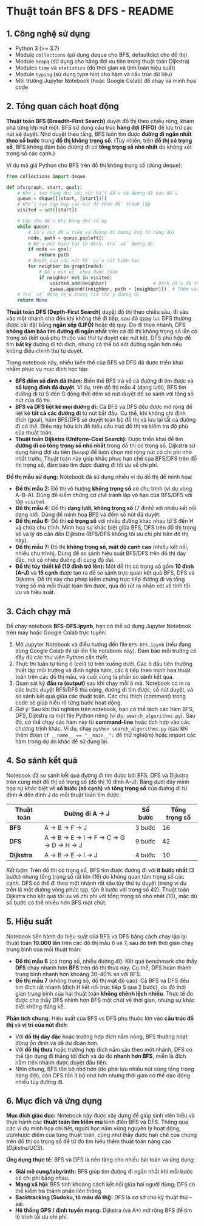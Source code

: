 # Thuật toán BFS & DFS - README

## 1. Công nghệ sử dụng
- Python 3 (>= 3.7)  
- Module `collections` (sử dụng deque cho BFS, defaultdict cho đồ thị)  
- Module `heapq` (sử dụng cho hàng đợi ưu tiên trong thuật toán Dijkstra)  
- Modules `time` và `statistics` (đo thời gian và tính toán hiệu suất)  
- Module `typing` (sử dụng type hint cho hàm và cấu trúc dữ liệu)  
- Môi trường Jupyter Notebook (hoặc Google Colab) để chạy và minh họa code  

## 2. Tổng quan cách hoạt động
**Thuật toán BFS (Breadth-First Search)** duyệt đồ thị theo chiều rộng, khám phá từng lớp nút một. BFS sử dụng cấu trúc **hàng đợi (FIFO)** để lưu trữ các nút sẽ duyệt. Nhờ duyệt theo tầng, BFS luôn tìm được **đường đi ngắn nhất theo số bước** trong **đồ thị không trọng số**. (Tuy nhiên, trên **đồ thị có trọng số**, BFS không đảm bảo đường đi có **tổng trọng số nhỏ nhất** do không xét trọng số các cạnh.)  

Ví dụ mã giả Python cho BFS trên đồ thị không trọng số (dùng deque):  
```python
from collections import deque

def bfs(graph, start, goal):
    # Khởi tạo hàng đợi với nút bắt đầu và đường đi ban đầu
    queue = deque([(start, [start])])
    # Khởi tạo tập hợp các nút đã thăm để tránh lặp
    visited = set([start])

    # Lặp cho đến khi hàng đợi rỗng
    while queue:
        # Lấy nút đầu tiên và đường đi tương ứng từ hàng đợi
        node, path = queue.popleft()
        # Nếu nút hiện tại là đích, trả về đường đi
        if node == goal:
            return path
        # Duyệt qua các nút kề của nút hiện tại
        for neighbor in graph[node]:
            # Nếu nút kề chưa được thăm
            if neighbor not in visited:
                visited.add(neighbor)                 # Đánh dấu đã thăm
                queue.append((neighbor, path + [neighbor]))  # Thêm vào hàng đợi
    # Trả về None nếu không tìm thấy đường đi
    return None
```  

**Thuật toán DFS (Depth-First Search)** duyệt đồ thị theo chiều sâu, đi sâu vào một nhánh cho đến khi không thể đi tiếp, sau đó quay lui. DFS thường được cài đặt bằng **ngăn xếp (LIFO)** hoặc đệ quy. Do đi theo nhánh, DFS **không đảm bảo tìm đường đi ngắn nhất** trên cả đồ thị không trọng số lẫn có trọng số (kết quả phụ thuộc vào thứ tự duyệt các nút kề). DFS phù hợp để tìm **bất kỳ** đường đi tới đích, nhưng có thể bỏ sót đường ngắn hơn nếu không điều chỉnh thứ tự duyệt.  

Trong notebook này, nhiều biến thể của BFS và DFS đã được triển khai nhằm phục vụ mục đích học tập:
- **BFS đếm số đỉnh đã thăm:** Biến thể BFS trả về cả đường đi tìm được và **số lượng đỉnh đã duyệt**. Ví dụ, trên đồ thị mẫu 4 (dạng lưới), BFS tìm đường đi từ S đến G đồng thời đếm số nút duyệt để so sánh với tổng số nút của đồ thị.  
- **BFS và DFS liệt kê mọi đường đi:** Cả BFS và DFS đều được mở rộng để liệt kê **tất cả các đường đi** từ nút bắt đầu. Cụ thể, khi không chỉ định đích (goal), hàm BFS/DFS sẽ duyệt toàn bộ đồ thị và lưu lại tất cả đường đi có thể. Điều này hữu ích để hiểu cấu trúc đồ thị và kiểm tra độ phủ của thuật toán.  
- **Thuật toán Dijkstra (Uniform-Cost Search):** Được triển khai để tìm **đường đi có tổng trọng số nhỏ nhất** trong đồ thị có trọng số. Dijkstra sử dụng hàng đợi ưu tiên (`heapq`) để luôn chọn mở rộng nút có chi phí nhỏ nhất trước. Thuật toán này giúp khắc phục hạn chế của BFS/DFS trên đồ thị trọng số, đảm bảo tìm được đường đi tối ưu về chi phí.  

**Đồ thị mẫu sử dụng:** Notebook đã sử dụng nhiều ví dụ đồ thị để minh họa:
- **Đồ thị mẫu 2:** Đồ thị vô hướng **không trọng số** có chu trình (ví dụ vòng A–B–A). Dùng để kiểm chứng cơ chế tránh lặp vô hạn của BFS/DFS với tập `visited`.  
- **Đồ thị mẫu 4:** Đồ thị **dạng lưới, không trọng số** (7 đỉnh) với nhiều kết nối dạng lưới. Dùng để minh họa BFS và đếm số nút đã duyệt.  
- **Đồ thị mẫu 6:** Đồ thị **có trọng số** với nhiều đường khác nhau từ S đến H và chứa chu trình. Minh họa sự khác biệt giữa BFS, DFS trên đồ thị trọng số và lý do cần đến Dijkstra (BFS/DFS không tối ưu chi phí trên đồ thị này).  
- **Đồ thị mẫu 7:** Đồ thị **không trọng số, mật độ cạnh cao** (nhiều kết nối, nhiều chu trình). Dùng để so sánh hiệu suất BFS/DFS trên đồ thị dày đặc, nơi có nhiều đường đi cùng độ dài.  
- **Đồ thị tùy thiết kế (10 đỉnh trở lên):** Một đồ thị có trọng số gồm **10 đỉnh (A–J)** và **15 cạnh** được tạo ra để so sánh trực quan kết quả BFS, DFS và Dijkstra. Đồ thị này cho phép kiểm chứng trực tiếp đường đi và tổng trọng số mà mỗi thuật toán tìm được, qua đó rút ra nhận xét về tính tối ưu và hiệu suất.

## 3. Cách chạy mã
Để chạy notebook **BFS-DFS.ipynb**, bạn có thể sử dụng Jupyter Notebook trên máy hoặc Google Colab trực tuyến:
1. Mở Jupyter Notebook và điều hướng đến file `BFS-DFS.ipynb` (nếu đang dùng Google Colab thì tải lên file notebook này). Đảm bảo môi trường có đầy đủ các thư viện Python cần thiết.  
2. Thực thi tuần tự từng ô (cell) từ trên xuống dưới. Các ô đầu tiên thường thiết lập môi trường và định nghĩa hàm, các ô tiếp theo minh họa thuật toán trên các đồ thị mẫu, và cuối cùng là phần so sánh kết quả.  
3. Quan sát kỹ **đầu ra (output)** sau khi chạy mỗi ô mã. Notebook có in ra các bước duyệt BFS/DFS thủ công, đường đi tìm được, số nút duyệt, và so sánh kết quả giữa các thuật toán. Các chú thích (comment) trong code sẽ giúp hiểu rõ từng bước hoạt động.  
4. *Gợi ý:* Sau khi thử nghiệm trên notebook, bạn có thể tách các hàm BFS, DFS, Dijkstra ra một file Python riêng (ví dụ: `search_algorithms.py`). Sau đó, có thể chạy các hàm này từ **command-line** hoặc tích hợp vào các chương trình khác. Ví dụ, chạy `python search_algorithms.py` (sau khi thêm đoạn `if __name__ == "__main__":` để thử nghiệm) hoặc import các hàm trong dự án khác để sử dụng lại.

## 4. So sánh kết quả
Notebook đã so sánh kết quả đường đi tìm được bởi BFS, DFS và Dijkstra trên cùng một đồ thị có trọng số (đồ thị 10 đỉnh A–J). Bảng dưới đây minh họa sự khác biệt về **số bước (số cạnh)** và **tổng trọng số** của đường đi từ đỉnh A đến đỉnh J do mỗi thuật toán tìm được:

| Thuật toán | Đường đi A → J            | Số bước | Tổng trọng số |
|-----------|---------------------------|---------|--------------|
| **BFS**   | A → B → F → J             | 3 bước  | 16           |
| **DFS**   | A → B → E → I → F → C → G → D → H → J | 9 bước  | 42           |
| **Dijkstra** | A → B → E → I → J       | 4 bước  | 10           |

*Kết luận:* Trên đồ thị có trọng số, BFS tìm được đường đi với **ít bước nhất** (3 bước) nhưng tổng trọng số rất lớn (16) do không quan tâm trọng số các cạnh. DFS có thể đi theo một nhánh rất sâu tùy thứ tự duyệt (trong ví dụ trên là một đường vòng phức tạp, tận 9 bước với trọng số 42). Thuật toán Dijkstra cho kết quả tối ưu về chi phí với tổng trọng số nhỏ nhất (10), mặc dù số bước có thể nhiều hơn BFS một chút.  

## 5. Hiệu suất
Notebook tiến hành đo hiệu suất của BFS và DFS bằng cách chạy lặp lại thuật toán **10.000 lần** trên các đồ thị mẫu 6 và 7, sau đó tính thời gian chạy trung bình của mỗi thuật toán:
- **Đồ thị mẫu 6** (có trọng số, nhiều đường đi): Kết quả benchmark cho thấy **DFS** chạy nhanh hơn **BFS** trên đồ thị thưa này. Cụ thể, DFS hoàn thành trung bình nhanh hơn khoảng 30–40% so với BFS.  
- **Đồ thị mẫu 7** (không trọng số, đồ thị mật độ cao): Cả BFS và DFS đều tìm đích rất nhanh (đích H kết nối trực tiếp S qua 2 bước), do đó thời gian trung bình của hai thuật toán **không chênh lệch nhiều**. Thực tế đo được cho thấy DFS nhỉnh hơn BFS một chút về thời gian, nhưng sự khác biệt không đáng kể.  

**Phân tích chung:** Hiệu suất của BFS vs DFS phụ thuộc lớn vào **cấu trúc đồ thị** và **vị trí của nút đích**:
- Với **đồ thị dày đặc** hoặc trường hợp đích nằm nông, BFS thường hoạt động ổn định và dễ dự đoán hơn.  
- Với **đồ thị thưa** hoặc trường hợp đích nằm sâu theo một nhánh, DFS có thể tận dụng đi thẳng tới đích và do đó **nhanh hơn BFS**, miễn là đích nằm trên nhánh được duyệt đầu tiên.  
- Nhìn chung, BFS tốn bộ nhớ hơn (do phải lưu nhiều nút cùng tầng trong hàng đợi), còn DFS tốn ít bộ nhớ hơn nhưng thời gian có thể dao động nhiều tùy đường đi.  

## 6. Mục đích và ứng dụng
**Mục đích giáo dục:** Notebook này được xây dựng để giúp sinh viên hiểu và thực hành các **thuật toán tìm kiếm mù** kinh điển BFS và DFS. Thông qua các ví dụ minh họa chi tiết, người học nắm vững nguyên lý hoạt động, ưu/nhược điểm của từng thuật toán, cũng như thấy được hạn chế của chúng trên đồ thị có trọng số để từ đó tìm hiểu thêm thuật toán nâng cao (*Dijkstra/UCS*).  

**Ứng dụng thực tế:** BFS và DFS là nền tảng cho nhiều bài toán và ứng dụng:
- **Giải mê cung/labyrinth:** BFS giúp tìm đường đi ngắn nhất khi mỗi bước có chi phí bằng nhau.  
- **Mạng xã hội:** BFS tính khoảng cách kết nối giữa hai người dùng; DFS có thể kiểm tra thành phần liên thông.  
- **Backtracking (Sudoku, tô màu đồ thị):** DFS là cơ sở cho kỹ thuật thử – sai.  
- **Hệ thống GPS / định tuyến mạng:** Dijkstra (và A*) mở rộng BFS để tìm lộ trình tối ưu chi phí.  

